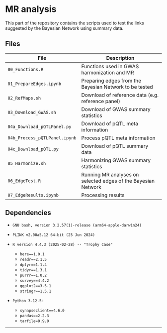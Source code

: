 # MR analysis

This part of the repository contains the scripts used to test the links suggested by the Bayesian Network using summary data.

## Files

|File                         |Description                                                   |
|-----------------------------|--------------------------------------------------------------|
|`00_Functions.R`             |Functions used in GWAS harmonization and MR                   |
|`01_PrepareEdges.ipynb`      |Preparing edges from the Bayesian Network to be tested        |
|`02_RefMaps.sh`              |Download of reference data (e.g. reference panel)             |
|`03_Download_GWAS.sh`        |Download of GWAS summary statistics                           |
|`04a_Download_pQTLPanel.py`  |Download of pQTL meta information                             |
|`04b_Process_pQTLPanel.ipynb`|Process pQTL meta information                                 |
|`04c_Download_pQTL.py`       |Download of pQTL summary data                                 |
|`05_Harmonize.sh`            |Harmonizing GWAS summary statistics                           |
|`06_EdgeTest.R`              |Running MR analyses on selected edges of the Bayesian Network |
|`07_EdgeResults.ipynb`       |Processing results                                            |

## Dependencies

- `GNU bash, version 3.2.57(1)-release (arm64-apple-darwin24)`

- `PLINK v2.00a5.12 64-bit (25 Jun 2024)`

- `R version 4.4.3 (2025-02-28) -- "Trophy Case"`
  - `here==1.0.1`
  - `readr==2.1.5`
  - `dplyr==1.1.4`
  - `tidyr==1.3.1`
  - `purrr==1.0.2`
  - `survey==4.4.2`
  - `ggplot2==3.5.1`
  - `stringr==1.5.1`

- `Python 3.12.5`:
  - `synapseclient==4.6.0`
  - `pandas==2.2.3`
  - `tarfile=0.9.0`

---
